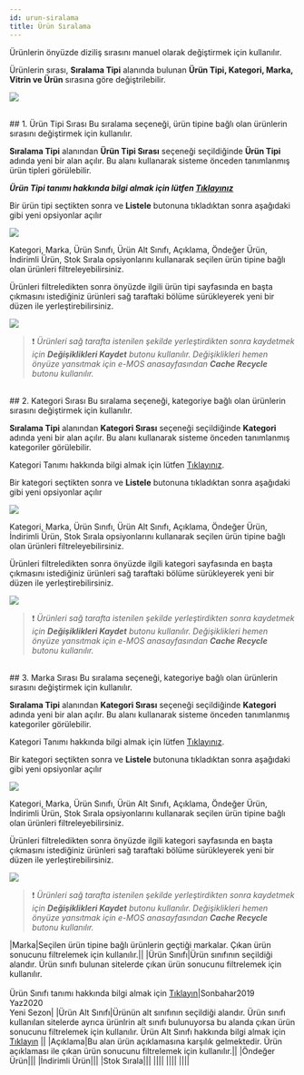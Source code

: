 ```yaml
---
id: urun-siralama
title: Ürün Sıralama
---
```


Ürünlerin önyüzde diziliş sırasını manuel olarak değiştirmek için kullanılır.

Ürünlerin sırası, **Sıralama Tipi** alanında bulunan **Ürün Tipi, Kategori, Marka, Vitrin ve Ürün** sırasına göre değiştrilebilir. 

![](https://snag.gy/NZzYib.jpg)

<br>
## 1. Ürün Tipi Sırası
Bu sıralama seçeneği, ürün tipine bağlı olan ürünlerin sırasını değiştirmek için kullanılır. 

**Sıralama Tipi** alanından **Ürün Tipi Sırası** seçeneği seçildiğinde **Ürün Tipi** adında yeni bir alan açılır. Bu alanı kullanarak sisteme önceden tanımlanmış ürün tipleri görülebilir.

***Ürün Tipi tanımı hakkında bilgi almak için lütfen [Tıklayınız](#)***

Bir ürün tipi seçtikten sonra ve **Listele** butonuna tıkladıktan sonra aşağıdaki gibi yeni opsiyonlar açılır

![](https://snag.gy/GWpahF.jpg)



Kategori, Marka, Ürün Sınıfı, Ürün Alt Sınıfı, Açıklama, Öndeğer Ürün, İndirimli Ürün, Stok Sırala opsiyonlarını kullanarak seçilen ürün tipine bağlı olan ürünleri filtreleyebilirsiniz.


Ürünleri filtreledikten sonra önyüzde ilgili ürün tipi sayfasında en başta çıkmasını istediğiniz ürünleri sağ taraftaki bölüme sürükleyerek yeni bir düzen ile yerleştirebilirsiniz.

![](https://snag.gy/9nVBp1.jpg)

> ❗️ _Ürünleri sağ tarafta istenilen şekilde yerleştirdikten sonra kaydetmek için **Değişiklikleri Kaydet** butonu kullanılır. Değişiklikleri hemen önyüze yansıtmak için e-MOS anasayfasından **Cache Recycle** butonu kullanılır._

<br>
## 2. Kategori Sırası
Bu sıralama seçeneği, kategoriye bağlı olan ürünlerin sırasını değiştirmek için kullanılır. 

**Sıralama Tipi** alanından **Kategori Sırası** seçeneği seçildiğinde **Kategori** adında yeni bir alan açılır. Bu alanı kullanarak sisteme önceden tanımlanmış kategoriler görülebilir.

Kategori Tanımı hakkında bilgi almak için lütfen [Tıklayınız](kategori-tanimi.md).

Bir kategori seçtikten sonra ve **Listele** butonuna tıkladıktan sonra aşağıdaki gibi yeni opsiyonlar açılır

![](https://snag.gy/s5vtG9.jpg)

Kategori, Marka, Ürün Sınıfı, Ürün Alt Sınıfı, Açıklama, Öndeğer Ürün, İndirimli Ürün, Stok Sırala opsiyonlarını kullanarak seçilen ürün tipine bağlı olan ürünleri filtreleyebilirsiniz.

Ürünleri filtreledikten sonra önyüzde ilgili kategori sayfasında en başta çıkmasını istediğiniz ürünleri sağ taraftaki bölüme sürükleyerek yeni bir düzen ile yerleştirebilirsiniz.

![](https://snag.gy/TMAC1V.jpg)

> ❗️ _Ürünleri sağ tarafta istenilen şekilde yerleştirdikten sonra kaydetmek için **Değişiklikleri Kaydet** butonu kullanılır. Değişiklikleri hemen önyüze yansıtmak için e-MOS anasayfasından **Cache Recycle** butonu kullanılır._

<br>
## 3. Marka Sırası
Bu sıralama seçeneği, kategoriye bağlı olan ürünlerin sırasını değiştirmek için kullanılır. 

**Sıralama Tipi** alanından **Kategori Sırası** seçeneği seçildiğinde **Kategori** adında yeni bir alan açılır. Bu alanı kullanarak sisteme önceden tanımlanmış kategoriler görülebilir.

Kategori Tanımı hakkında bilgi almak için lütfen [Tıklayınız](kategori-tanimi.md).

Bir kategori seçtikten sonra ve **Listele** butonuna tıkladıktan sonra aşağıdaki gibi yeni opsiyonlar açılır

![](https://snag.gy/s5vtG9.jpg)

Kategori, Marka, Ürün Sınıfı, Ürün Alt Sınıfı, Açıklama, Öndeğer Ürün, İndirimli Ürün, Stok Sırala opsiyonlarını kullanarak seçilen ürün tipine bağlı olan ürünleri filtreleyebilirsiniz.

Ürünleri filtreledikten sonra önyüzde ilgili kategori sayfasında en başta çıkmasını istediğiniz ürünleri sağ taraftaki bölüme sürükleyerek yeni bir düzen ile yerleştirebilirsiniz.

![](https://snag.gy/TMAC1V.jpg)

> ❗️ _Ürünleri sağ tarafta istenilen şekilde yerleştirdikten sonra kaydetmek için **Değişiklikleri Kaydet** butonu kullanılır. Değişiklikleri hemen önyüze yansıtmak için e-MOS anasayfasından **Cache Recycle** butonu kullanılır._


|Marka|Seçilen ürün tipine bağlı ürünlerin geçtiği markalar. Çıkan ürün sonucunu filtrelemek için kullanılır.||
|Ürün Sınıfı|Ürün sınıfının seçildiği alandır. Ürün sınıfı bulunan sitelerde çıkan ürün sonucunu filtrelemek için kullanılır.<br><br>Ürün Sınıfı tanımı hakkında bilgi almak için [Tıklayın](#)|Sonbahar2019<br>Yaz2020<br>Yeni Sezon|
|Ürün Alt Sınıfı|Ürünün alt sınıfının seçildiği alandır. Ürün sınıfı kullanılan sitelerde ayrıca ürünlrin alt sınıfı bulunuyorsa bu alanda çıkan ürün sonucunu filtrelemek için kullanılır. Ürün Alt Sınıfı hakkında bilgi almak için [Tıklayın](#) ||
|Açıklama|Bu alan ürün açıklamasına karşılık gelmektedir. Ürün açıklaması ile çıkan ürün sonucunu filtrelemek için kullanılır.||
|Öndeğer Ürün|||
|İndirimli Ürün|||
|Stok Sırala|||
||||
||||
||||
